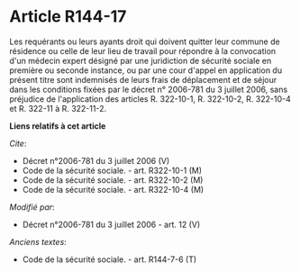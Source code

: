 # Article R144-17

Les requérants ou leurs ayants droit qui doivent quitter leur commune de résidence ou celle de leur lieu de travail pour
répondre à la convocation d'un médecin expert désigné par une juridiction de sécurité sociale en première ou seconde
instance, ou par une cour d'appel en application du présent titre sont indemnisés de leurs frais de déplacement et de séjour
dans les conditions fixées par le décret n° 2006-781 du 3 juillet 2006, sans préjudice de l'application des articles R.
322-10-1, R. 322-10-2, R. 322-10-4 et R. 322-11 à R. 322-11-2.

**Liens relatifs à cet article**

_Cite_:

  - Décret n°2006-781 du 3 juillet 2006 (V)
  - Code de la sécurité sociale. - art. R322-10-1 (M)
  - Code de la sécurité sociale. - art. R322-10-2 (M)
  - Code de la sécurité sociale. - art. R322-10-4 (M)

_Modifié par_:

  - Décret n°2006-781 du 3 juillet 2006 - art. 12 (V)

_Anciens textes_:

  - Code de la sécurité sociale. - art. R144-7-6 (T)
